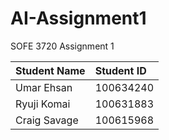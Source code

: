 # AI-Assignment1
SOFE 3720 Assignment 1

| Student Name | Student ID |
| :---     | :--- |
| Umar Ehsan | 100634240 |
| Ryuji Komai | 100631883 |
| Craig Savage | 100615968 |
